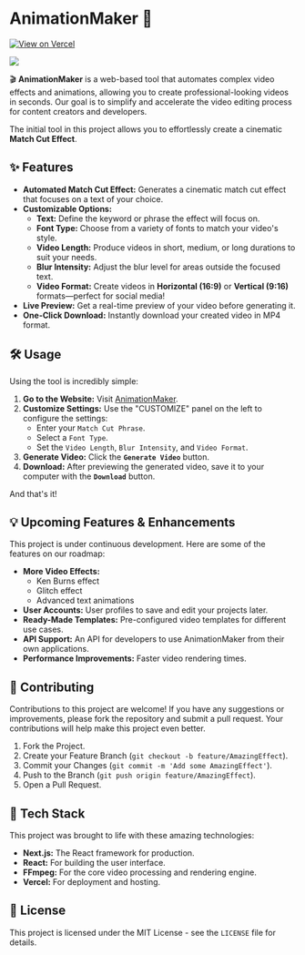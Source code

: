 # AnimationMaker 🚀

[![View on Vercel](https://vercel.com/button)](https://animaker.m0s.space)

<img src='./misc/preview.gif'>

🎬 **AnimationMaker** is a web-based tool that automates complex video effects and animations, allowing you to create professional-looking videos in seconds. Our goal is to simplify and accelerate the video editing process for content creators and developers.

The initial tool in this project allows you to effortlessly create a cinematic **Match Cut Effect**.

## ✨ Features

- **Automated Match Cut Effect:** Generates a cinematic match cut effect that focuses on a text of your choice.
- **Customizable Options:**
  - **Text:** Define the keyword or phrase the effect will focus on.
  - **Font Type:** Choose from a variety of fonts to match your video's style.
  - **Video Length:** Produce videos in short, medium, or long durations to suit your needs.
  - **Blur Intensity:** Adjust the blur level for areas outside the focused text.
  - **Video Format:** Create videos in **Horizontal (16:9)** or **Vertical (9:16)** formats—perfect for social media!
- **Live Preview:** Get a real-time preview of your video before generating it.
- **One-Click Download:** Instantly download your created video in MP4 format.

## 🛠️ Usage

Using the tool is incredibly simple:

1.  **Go to the Website:** Visit [AnimationMaker](https://animaker.m0s.space/).
2.  **Customize Settings:** Use the "CUSTOMIZE" panel on the left to configure the settings:
    - Enter your `Match Cut Phrase`.
    - Select a `Font Type`.
    - Set the `Video Length`, `Blur Intensity`, and `Video Format`.
3.  **Generate Video:** Click the **`Generate Video`** button.
4.  **Download:** After previewing the generated video, save it to your computer with the **`Download`** button.

And that's it!

## 💡 Upcoming Features & Enhancements

This project is under continuous development. Here are some of the features on our roadmap:

- **More Video Effects:**
  - Ken Burns effect
  - Glitch effect
  - Advanced text animations
- **User Accounts:** User profiles to save and edit your projects later.
- **Ready-Made Templates:** Pre-configured video templates for different use cases.
- **API Support:** An API for developers to use AnimationMaker from their own applications.
- **Performance Improvements:** Faster video rendering times.

## 🤝 Contributing

Contributions to this project are welcome! If you have any suggestions or improvements, please fork the repository and submit a pull request. Your contributions will help make this project even better.

1.  Fork the Project.
2.  Create your Feature Branch (`git checkout -b feature/AmazingEffect`).
3.  Commit your Changes (`git commit -m 'Add some AmazingEffect'`).
4.  Push to the Branch (`git push origin feature/AmazingEffect`).
5.  Open a Pull Request.

## 🔧 Tech Stack

This project was brought to life with these amazing technologies:

- **Next.js:** The React framework for production.
- **React:** For building the user interface.
- **FFmpeg:** For the core video processing and rendering engine.
- **Vercel:** For deployment and hosting.

## 📄 License

This project is licensed under the MIT License - see the `LICENSE` file for details.

